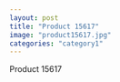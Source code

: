 ```yaml
---
layout: post
title: "Product 15617"
image: "product15617.jpg"
categories: "category1"
---
```

Product 15617
